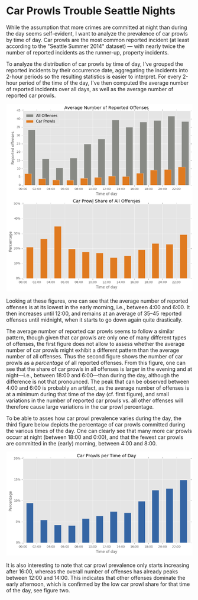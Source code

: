 
# Car Prowls Trouble Seattle Nights

While the assumption that more crimes are committed at night than during the day seems self-evident, I want to analyze the prevalence of car prowls by time of day. Car prowls are the most common reported incident (at least according to the "Seattle Summer 2014" dataset) &mdash; with nearly twice the number of reported incidents as the runner-up, property incidents.

To analyze the distribution of car prowls by time of day, I've grouped the reported incidents by their occurrence date, aggregating the incidents into 2-hour periods so the resulting statistics is easier to interpret. For every 2-hour period of the time of the day, I've then computed the average number of reported incidents over all days, as well as the average number of reported car prowls.


![png](Seattle_Car_Prowls_files/Seattle_Car_Prowls_2_0.png)


Looking at these figures, one can see that the average number of reported offenses is at its lowest in the early morning, i.e., between 4:00 and 6:00. It then increases until 12:00, and remains at an average of 35&ndash;45 reported offenses until midnight, when it starts to go down again quite drastically.

The average number of reported car prowls seems to follow a similar pattern, though given that car prowls are only one of many different types of offenses, the first figure does not allow to assess whether the average number of car prowls might exhibit a different pattern than the average number of all offenses. Thus the second figure shows the number of car prowls as a _percentage_ of all reported offenses. From this figure, one can see that the share of car prowls in all offenses is larger in the evening and at night&mdash;i.e., between 18:00 and 6:00&mdash;than during the day, although the difference is not that pronounced. The peak that can be observed between 4:00 and 6:00 is probably an artifact, as the average number of offenses is at a minimum during that time of the day (cf. first figure), and small variations in the number of reported car prowls vs. all other offenses will therefore cause large variations in the car prowl percentage.

To be able to asses how car prowl prevalence varies during the day, the third figure below depicts the percentage of car prowls committed during the various times of the day. One can clearly see that many more car prowls occurr at night (between 18:00 and 0:00), and that the fewest car prowls are committed in the (early) morning, between 4:00 and 8:00.


![png](Seattle_Car_Prowls_files/Seattle_Car_Prowls_4_0.png)


It is also interesting to note that car prowl prevalence only starts increasing after 16:00, whereas the overall number of offenses has already peaks between 12:00 and 14:00. This indicates that other offenses dominate the early afternoon, which is confirmed by the low car prowl share for that time of the day, see figure two.

